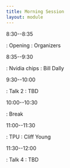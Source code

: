 ```yaml
---
title: Morning Session
layout: module
---
```


8:30--8:35

: Opening
  : Organizers


8:35--9:30

: Nvidia chips
  : Bill Dally

9:30--10:00

: Talk 2
  : TBD

10:00--10:30

: Break


11:00--11:30

: TPU
  : Cliff Young


11:30--12:00

: Talk 4
  : TBD

